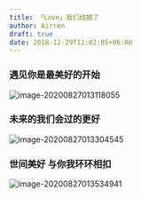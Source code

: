 ```yaml
---
title: 「Love」我们结婚了
author: Airren
draft: true
date: 2018-12-29T11:02:05+06:00
---
```



### 遇见你是最美好的开始

![image-20200827013118055](./married/image-20200827013118055.png)




### 未来的我们会过的更好

![image-20200827013304545](./married/image-20200827013304545.png)



### 世间美好  与你我环环相扣

![image-20200827013534941](./married/image-20200827013534941.png)
